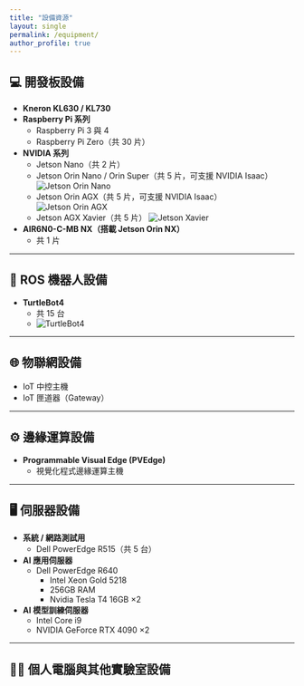 ```yaml
---
title: "設備資源"
layout: single
permalink: /equipment/
author_profile: true
---
```


## 💻 開發板設備

- **Kneron KL630 / KL730**
- **Raspberry Pi 系列**
  - Raspberry Pi 3 與 4
  - Raspberry Pi Zero（共 30 片）
- **NVIDIA 系列**
  - Jetson Nano（共 2 片）
  - Jetson Orin Nano / Orin Super（共 5 片，可支援 NVIDIA Isaac）
    ![Jetson Orin Nano](imslab.github.io/assets/images/image-20250327114639093.png)
  - Jetson Orin AGX（共 5 片，可支援 NVIDIA Isaac）
    ![Jetson Orin AGX](imslab.github.io/assets/images/image-20250327113619620.png)
  - Jetson AGX Xavier（共 5 片）
    ![Jetson Xavier](imslab.github.io/assets/images/image-20250327113538533.png)
- **AIR6N0-C-MB NX（搭載 Jetson Orin NX）**
  - 共 1 片

---

## 🤖 ROS 機器人設備

- **TurtleBot4**
  - 共 15 台
  - ![TurtleBot4](https://idminer.com.tw/wp-content/uploads/2023/05/Turtlebot4-1094-521.webp)

---

## 🌐 物聯網設備

- IoT 中控主機
- IoT 匣道器（Gateway）

---

## ⚙️ 邊緣運算設備

- **Programmable Visual Edge (PVEdge)**
  - 視覺化程式邊緣運算主機

---

## 🖥️ 伺服器設備

- **系統 / 網路測試用**
  - Dell PowerEdge R515（共 5 台）
- **AI 應用伺服器**
  - Dell PowerEdge R640  
    - Intel Xeon Gold 5218  
    - 256GB RAM  
    - Nvidia Tesla T4 16GB ×2
- **AI 模型訓練伺服器**
  - Intel Core i9  
  - NVIDIA GeForce RTX 4090 ×2

---

## 🧑‍💻 個人電腦與其他實驗室設備
